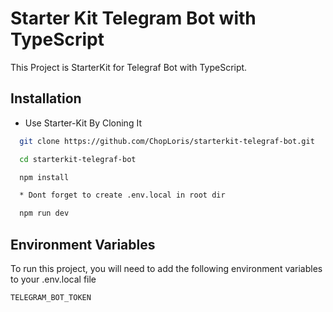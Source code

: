 # Starter Kit Telegram Bot with TypeScript

This Project is StarterKit for Telegraf Bot with TypeScript.

## Installation

- Use Starter-Kit By Cloning It

```bash
  git clone https://github.com/ChopLoris/starterkit-telegraf-bot.git

  cd starterkit-telegraf-bot

  npm install

  * Dont forget to create .env.local in root dir

  npm run dev
```

## Environment Variables

To run this project, you will need to add the following environment variables to your .env.local file

`TELEGRAM_BOT_TOKEN`
